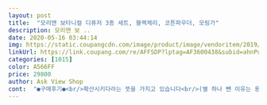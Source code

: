 ```yaml
---
layout: post 
title:  "모리앤 보타니컬 디퓨저 3종 세트, 블랙체리, 코튼파우더, 모링가" 
description: 모리앤 보 ..
date: 2020-05-16 03:44:14 
img: https://static.coupangcdn.com/image/product/image/vendoritem/2019/08/30/4872742295/5be78e5c-a453-4fa2-bb02-7c91f7a2fde6.jpg 
linkUrl: https://link.coupang.com/re/AFFSDP?lptag=AF3600438&subid=ahnPublicAsk&pageKey=233529204&itemId=741570808&vendorItemId=4872742295&traceid=V0-113-1414daf2a490bfa7 
categories: [1015] 
color: A566FF 
price: 29800 
author: Ask View Shop 
cont:  "●구매후기●<br/>확산시키다라는 뜻을 가지고 있습니다<br/>(별 하나 뺀 이유는 용액이 흘러나온게 좀 아쉽네요)<br/>.<br/><br/>1)블랙체리향♡♡<br/>2)모링가향♡<br/>3)코튼파우더향♡♡♡<br/>선물하기좋게 포장이 잘되어있어요.<br/><br/>■ 디퓨저란?<br/>■ 모링가<br/>■ 블랙체리<br/>■ 코튼파우더<br/>☆가성비가 진짜 갑이네요!!<br/>《소비자만족지수 1위》라고 떡하니 써있네요ㅎㅎ<br/>ㆍ깔끔함<br/>ㆍ달콤<br/>ㆍ부드러움<br/>ㆍ부드럽다<br/>ㆍ상쾌함<br/>ㆍ상큼<br/>ㆍ시원함<br/>ㆍ신선함<br/>ㆍ향기롭고<br/>가성비 생각하면 구성 면에서 좋은 상품이구요<br/>같이 놓으니까 인테리어효과까지 나네요.<br/><br/>갠적으로 좋아하는 달달하고 은은한 매력의 모링가는<br/>거실과 주방 사이에 놔뒀네요<br/>곧 여름인데 집안이 향기로울거 같네요<br/>공병엔 라벤더 용액 넣어 몬스테라와 볼 우드스틱, 섬유 리드로<br/>그 향!<br/>꽃가게에 들어간듯한 꽃향기가나요.<br/><br/>나뭇잎 조화, 나무 받침, 예쁜 공병까지<br/>나뭇잎에 나무조각까지 있으니까 고급져요.<br/><br/>다 젖었지 싶어요<br/>더 들어있어요.<br/>넉넉한 구성이죠!<br/>도움이 되서 잠자는 방에 놔뒀구요<br/>되는 원리입니다<br/>디퓨저는 사전적의미로 공기확산기 or<br/>디퓨저를<br/>딸 아이방에 놔뒀어요<br/>또 박스포장에 종이백은 선물용으로도 손색없게 하네요<br/>라벤더 향은 진정, 해열, 불면, 신경쇠약등 심신안정에<br/>럽게 만들어준다고합니다.<br/><br/>마끈으로 묶어 꾸며 주었어요<br/>맘에 듭니다<br/>매실, 버찌, 복숭아, 살구, 아몬드, 앵두, 자두를<br/>모리앤 보타니컬 디퓨저 3종 세트<br/>모링가 나무의 씨에서 추출되는 모링가 오일<br/>모링가 용액은 이레카야자와 꼬불이 우드스틱, 섬유리드로<br/>모링가는 인도와 히말라야가 원산지인 여러<br/>모링가랑 코튼베리는 선물해도 되겠어요.<br/><br/>뭔가 익숙한 진하지 않은 과일향 같은 느낌이에요.<br/><br/>바닥에 제조년월이 2019년 2월이라고 쓰여있어요.<br/><br/>박스안에는 디퓨져병이외에 심지가 추가로 3개씩<br/>박스에 잘 담겨 왔는데 박스 개봉하니 디퓨져 용액이 샜네요<br/>발라주는 그 파우더 향!<br/>벚나무속(Prunus)은 장미과의 한 속이다.<br/><br/>베이비 로션을 발랐을때 나는 평균적인 진한<br/>부의 수분상태를 회복시켜주고, 피부를 부드<br/>세가지 향에 우드스틱과 여름에 맞게 시원해보이는<br/>소박스(모링가) 열어 확인해보니 뚜껑이 제대로 안닫혀 있네요<br/>쇼핑백까지 넣어주셔서 블랙베리는 제가쓰고<br/>시원하고 상쾌한 향이에요.<br/><br/>아와 남미내륙에도 자란다고 합니다<br/>아이들 기저귀때문에 엉덩이 짓무르지말라고<br/>여성이 좋아할거같은 달달함이에요<br/>오전에 받아서 다행이지 늦은 오후에 배송됬더라면<br/>은 올레산이라는 불포화지방이 풍부하여 피<br/>은근히 달달하면서 체리향이나요.<br/><br/>이사한지 일년이나 지났는데도 가구 냄새도 나고 해서<br/>인체의 호흡기를 통해 확산된 향기를 흡수<br/>입구부터 거실 각 방까지 각기 향이 나네요<br/>잠시 외출하고 들어오니 재활용 박스가 현관앞에 있어서<br/>장식하고 리본 끈 묶어 꾸미고<br/>장식하고 집에 있던 리본 끈 묶어 꾸미고<br/>저는 완전 ☆추천☆해요!!!!!!<br/>전에 사용하던 타사 제품에 비해 발향도 좋고 역하지 않아<br/>좋아하여 집안에<br/>주로 아프리카와 마다가스카르, 그리고 아시<br/>집안이 향기로울거 같아요.<br/><br/>집에 디퓨져 새로 갈아야 했던 참이라 구매했어요<br/>참! 전 보스톤리프가 길어서 끝을 접어서 병에 넣어 줬어요<br/>청량한 느낌이나요.<br/> 남녀 호불호가 없을거같아요.<br/><br/>코튼파우더 용액은 보스톤리프와 섬유리드로 장식하고<br/>코튼파우더는 은은함이 있어 하루종일 식구들이 함께하는<br/>포함한다.<br/><br/>하여 테라피와 힐링효과를 얻을 수 있게<br/>항상 디퓨저를 놓아두고는 합니다<br/>해살이 나무라고 합니다<br/>향긋한 꽃향기가 딱 느껴져요.<br/><br/>향기로워요.<br/>ㅎㅎ 이 가격에 세가지  구성이라니.<br/>.<br/><br/>향은 파우더 + 비누 + 빨래후 나는 향<br/>향이 은은하니 하나 꺼내놓았더니 집안이<br/>" 
---
```

